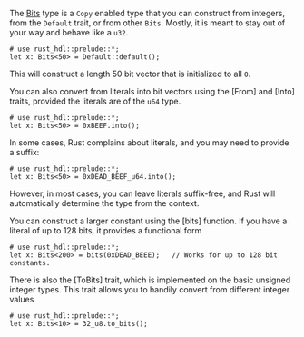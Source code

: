  
  The [Bits](core::bits::Bits) type is a `Copy` enabled type that you can construct from integers,
  from the `Default` trait, or from other `Bits`.    Mostly, it is meant to stay out of your way
  and behave like a `u32`.
 
  ```
  # use rust_hdl::prelude::*;
  let x: Bits<50> = Default::default();
  ```
  This will construct a length 50 bit vector that is initialized to all `0`.
 
  You can also convert from literals into bit vectors using the [From] and [Into] traits,
  provided the literals are of the `u64` type.
 
  ```
  # use rust_hdl::prelude::*;
  let x: Bits<50> = 0xBEEF.into();
  ```
 
  In some cases, Rust complains about literals, and you may need to provide a suffix:
  ```
  # use rust_hdl::prelude::*;
  let x: Bits<50> = 0xDEAD_BEEF_u64.into();
  ```
  However, in most cases, you can leave literals suffix-free, and Rust will automatically
  determine the type from the context.
 
  You can construct a larger constant using the [bits] function.  If you have a literal of up to
  128 bits, it provides a functional form
  ```
  # use rust_hdl::prelude::*;
  let x: Bits<200> = bits(0xDEAD_BEEE);   // Works for up to 128 bit constants.
  ```
 
  There is also the [ToBits] trait, which is implemented on the basic unsigned integer types.
  This trait allows you to handily convert from different integer values
 
  ```
  # use rust_hdl::prelude::*;
  let x: Bits<10> = 32_u8.to_bits();
  ```
